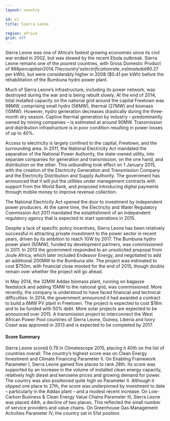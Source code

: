 ```yaml
---
layout: country

id: sl
title: Sierra Leone

region: africa
grid: off
---
```

Sierra Leone was one of Africa’s fastest growing economies since its civil war ended in 2002, but was slowed by the recent Ebola outbreak. Sierra Leone remains one of the poorest countries, with Gross Domestic Product of $868 per capita in 2014. The country’s electrification rate, estimated at 9%, is one of the lowest in the world. Average electricity tariffs are high ($0.27 per kWh), but were considerably higher in 2008 ($0.41 per kWh) before the rehabilitation of the Bumbuna hydro power plant.

Much of Sierra Leone’s infrastructure, including its power network, was destroyed during the war and is being rebuilt slowly. At the end of 2014, total installed capacity on the national grid around the capital Freetown was 98MW, comprising small hydro (56MW), thermal (27MW) and biomass (15MW). However, hydro generation decreases drastically during the three-month dry season. Captive thermal generation by industry – predominantly owned by mining companies – is estimated at around 90MW. Transmission and distribution infrastructure is in poor condition resulting in power losses of up to 40%.

Access to electricity is largely confined to the capital, Freetown, and the surrounding area. In 2011, the National Electricity Act mandated the separation of the National Power Authority, the state-owned utility, into separate companies for generation and transmission, on the one hand, and distribution on the other. This unbundling took effect on 1 January 2015, with the creation of the Electricity Generation and Transmission Company and the Electricity Distribution and Supply Authority. The government has announced that it will put the utilities under management contracts with support from the World Bank, and proposed introducing digital payments through mobile money to improve revenue collection. 

The National Electricity Act opened the door to investment by independent power producers. At the same time, the Electricity and Water Regulatory Commission Act 2011 mandated the establishment of an independent regulatory agency that is expected to start operations in 2015.

Despite a lack of specific policy incentives, Sierra Leone has been relatively successful in attracting private investment to the power sector in recent years, driven by its ambition to reach 1GW by 2017. The Bumbuna hydro power plant (50MW), funded by development partners, was commissioned in 2011. In 2013 the government responded to an unsolicited proposal from Joule Africa, which later included Endeavor Energy, and negotiated to add an additional 200MW to the Bumbuna site. The project was estimated to cost $750m, with financial close mooted for the end of 2015, though doubts remain over whether the project will go ahead. 

In May 2014, the 32MW Addax biomass plant, running on bagasse feedstock and adding 15MW to the national grid, was commissioned. More recently, the company is understood to have faced financial and technical difficulties. In 2014, the government announced it had awarded a contract to build a 6MW PV plant in Freetown. The project is expected to cost $18m and to be funded with 50% debt. More solar projects are expected to be announced over 2015. 
A transmission project to interconnect the West African Power Pool countries of Sierra Leone, Guinea, Liberia and Ivory Coast was approved in 2013 and is expected to be completed by 2017.

#### Score Summary

Sierra Leone scored 0.79 in Climatescope 2015, placing it 40th on the list of countries overall. The country’s highest score was on Clean Energy Investment and Climate Financing Parameter II. 
On Enabling Framework Parameter I, Sierra Leone gained five places to rank 28th. Its score was supported by an increase in the volume of installed clean energy capacity, relatively high diesel and kerosene prices and growing demand for power.
The country was also positioned quite high on Parameter II. Although it slipped one place to 27th, the score was underpinned by investment to date – particularly in the Addax plant – and a modest recent increase. 
On Low-Carbon Business & Clean Energy Value Chains Parameter III, Sierra Leone was placed 44th, a decline of two places. This reflected the small number of service providers and value chains. 
On Greenhouse Gas Management Activities Parameter IV, the country sat in 51st position.
